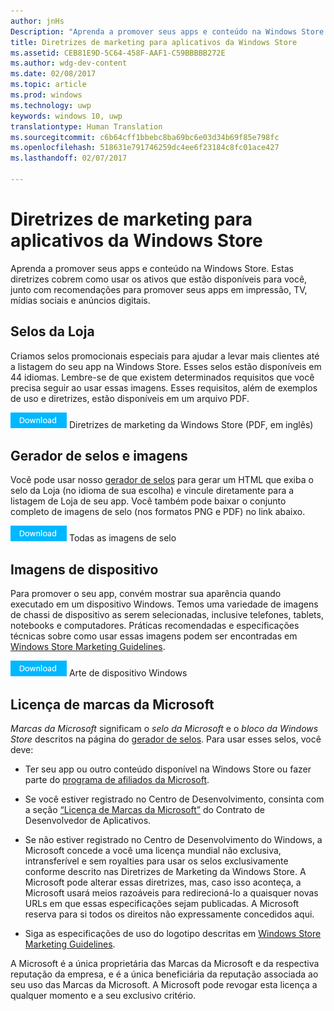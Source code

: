 ```yaml
---
author: jnHs
Description: "Aprenda a promover seus apps e conteúdo na Windows Store. Estas diretrizes cobrem como usar os ativos que estão disponíveis para você, junto com recomendações para promover seus apps em impressão, TV, mídias sociais e anúncios digitais."
title: Diretrizes de marketing para aplicativos da Windows Store
ms.assetid: CEB81E9D-5C64-458F-AAF1-C59BBBBB272E
ms.author: wdg-dev-content
ms.date: 02/08/2017
ms.topic: article
ms.prod: windows
ms.technology: uwp
keywords: windows 10, uwp
translationtype: Human Translation
ms.sourcegitcommit: c6b64cff1bbebc8ba69bc6e03d34b69f85e798fc
ms.openlocfilehash: 518631e791746259dc4ee6f23184c8fc01ace427
ms.lasthandoff: 02/07/2017

---
```


# <a name="windows-store-app-marketing-guidelines"></a>Diretrizes de marketing para aplicativos da Windows Store

Aprenda a promover seus apps e conteúdo na Windows Store. Estas diretrizes cobrem como usar os ativos que estão disponíveis para você, junto com recomendações para promover seus apps em impressão, TV, mídias sociais e anúncios digitais.

## <a name="store-badges"></a>Selos da Loja

Criamos selos promocionais especiais para ajudar a levar mais clientes até a listagem do seu app na Windows Store. Esses selos estão disponíveis em 44 idiomas. Lembre-se de que existem determinados requisitos que você precisa seguir ao usar essas imagens. Esses requisitos, além de exemplos de uso e diretrizes, estão disponíveis em um arquivo PDF.

[![Botão Baixar](images/downloadbutton.png)](http://go.microsoft.com/fwlink/p/?LinkId=529769) Diretrizes de marketing da Windows Store (PDF, em inglês)

## <a name="badge-generator-and-images"></a>Gerador de selos e imagens

Você pode usar nosso [gerador de selos](http://go.microsoft.com/fwlink/p/?LinkID=534236) para gerar um HTML que exiba o selo da Loja (no idioma de sua escolha) e vincule diretamente para a listagem de Loja de seu app. Você também pode baixar o conjunto completo de imagens de selo (nos formatos PNG e PDF) no link abaixo.

[![Botão Baixar](images/downloadbutton.png)](http://go.microsoft.com/fwlink/p/?LinkId=529771) Todas as imagens de selo

## <a name="device-images"></a>Imagens de dispositivo

Para promover o seu app, convém mostrar sua aparência quando executado em um dispositivo Windows. Temos uma variedade de imagens de chassi de dispositivo as serem selecionadas, inclusive telefones, tablets, notebooks e computadores. Práticas recomendadas e especificações técnicas sobre como usar essas imagens podem ser encontradas em [Windows Store Marketing Guidelines](http://go.microsoft.com/fwlink/p/?LinkId=529769).

[![Botão Baixar](images/downloadbutton.png)](https://go.microsoft.com/fwlink/p/?LinkId=533057) Arte de dispositivo Windows

## <a name="license-to-microsoft-marks"></a>Licença de marcas da Microsoft

*Marcas da Microsoft* significam o *selo da Microsoft* e o *bloco da Windows Store* descritos na página do [gerador de selos](http://go.microsoft.com/fwlink/p/?LinkID=534236). Para usar esses selos, você deve:

-   Ter seu app ou outro conteúdo disponível na Windows Store ou fazer parte do [programa de afiliados da Microsoft](http://go.microsoft.com/fwlink/p/?LinkId=624463).

-   Se você estiver registrado no Centro de Desenvolvimento, consinta com a seção [“Licença de Marcas da Microsoft”](https://msdn.microsoft.com/library/windows/apps/hh694058.aspx#license_to_mark) do Contrato de Desenvolvedor de Aplicativos.

-   Se não estiver registrado no Centro de Desenvolvimento do Windows, a Microsoft concede a você uma licença mundial não exclusiva, intransferível e sem royalties para usar os selos exclusivamente conforme descrito nas Diretrizes de Marketing da Windows Store. A Microsoft pode alterar essas diretrizes, mas, caso isso aconteça, a Microsoft usará meios razoáveis para redirecioná-lo a quaisquer novas URLs em que essas especificações sejam publicadas. A Microsoft reserva para si todos os direitos não expressamente concedidos aqui.

-   Siga as especificações de uso do logotipo descritas em [Windows Store Marketing Guidelines](http://go.microsoft.com/fwlink/p/?LinkId=529769).

A Microsoft é a única proprietária das Marcas da Microsoft e da respectiva reputação da empresa, e é a única beneficiária da reputação associada ao seu uso das Marcas da Microsoft. A Microsoft pode revogar esta licença a qualquer momento e a seu exclusivo critério.

 

 





